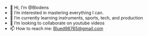 - 👋 Hi, I’m @Blodens
- 👀 I’m interested in mastering everything I can.
- 🌱 I’m currently learning instruments, sports, tech, and production
- 💞️ I’m looking to collaborate on youtube videos
- 📫 How to reach me: Blued98765@gmail.com

<!---
Blodens/Blodens is a ✨ special ✨ repository because its `README.md` (this file) appears on your GitHub profile.
You can click the Preview link to take a look at your changes.
--->
